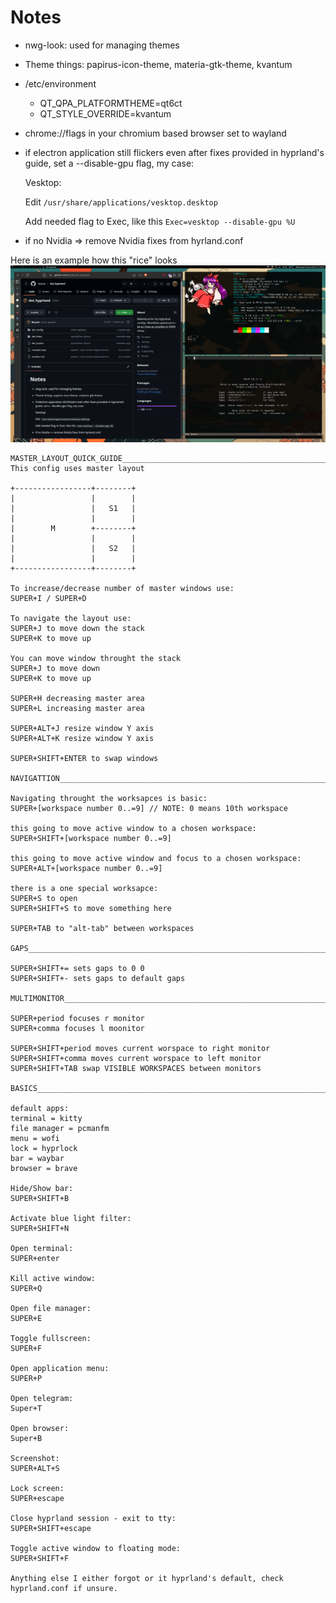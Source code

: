 # Notes

* nwg-look: used for managing themes
* Theme things: papirus-icon-theme, materia-gtk-theme, kvantum
* /etc/environment
    * QT_QPA_PLATFORMTHEME=qt6ct
    * QT_STYLE_OVERRIDE=kvantum
* chrome://flags in your chromium based browser set to wayland
* if electron application still flickers even after fixes provided in hyprland's guide, set a
  --disable-gpu flag, my case:

  Vesktop:

  Edit ```/usr/share/applications/vesktop.desktop```

  Add needed flag to Exec, like this ```Exec=vesktop --disable-gpu %U```
* if no Nvidia => remove Nvidia fixes from hyrland.conf

Here is an example how this "rice" looks
![An image of how it looks](example.png)

```
MASTER_LAYOUT_QUICK_GUIDE_______________________________________________________
This config uses master layout

+-----------------+--------+
|                 |        |
|                 |   S1   |
|                 |        |
|        M        +--------+
|                 |        |
|                 |   S2   |
|                 |        |
+-----------------+--------+

To increase/decrease number of master windows use:
SUPER+I / SUPER+D

To navigate the layout use:
SUPER+J to move down the stack
SUPER+K to move up

You can move window throught the stack
SUPER+J to move down
SUPER+K to move up

SUPER+H decreasing master area
SUPER+L increasing master area

SUPER+ALT+J resize window Y axis
SUPER+ALT+K resize window Y axis

SUPER+SHIFT+ENTER to swap windows

NAVIGATTION_____________________________________________________________________

Navigating throught the worksapces is basic:
SUPER+[workspace number 0..=9] // NOTE: 0 means 10th workspace

this going to move active window to a chosen workspace:
SUPER+SHIFT+[workspace number 0..=9]

this going to move active window and focus to a chosen workspace:
SUPER+ALT+[workspace number 0..=9]

there is a one special worksapce:
SUPER+S to open
SUPER+SHIFT+S to move something here

SUPER+TAB to "alt-tab" between workspaces

GAPS____________________________________________________________________________

SUPER+SHIFT+= sets gaps to 0 0
SUPER+SHIFT+- sets gaps to default gaps

MULTIMONITOR____________________________________________________________________

SUPER+period focuses r monitor
SUPER+comma focuses l moonitor

SUPER+SHIFT+period moves current worspace to right monitor
SUPER+SHIFT+comma moves current worspace to left monitor
SUPER+SHIFT+TAB swap VISIBLE WORKSPACES between monitors

BASICS__________________________________________________________________________

default apps:
terminal = kitty
file manager = pcmanfm
menu = wofi
lock = hyprlock
bar = waybar
browser = brave

Hide/Show bar:
SUPER+SHIFT+B

Activate blue light filter:
SUPER+SHIFT+N

Open terminal:
SUPER+enter

Kill active window:
SUPER+Q

Open file manager:
SUPER+E

Toggle fullscreen:
SUPER+F

Open application menu:
SUPER+P

Open telegram:
Super+T

Open browser:
Super+B

Screenshot:
SUPER+ALT+S

Lock screen:
SUPER+escape

Close hyprland session - exit to tty:
SUPER+SHIFT+escape

Toggle active window to floating mode:
SUPER+SHIFT+F

Anything else I either forgot or it hyprland's default, check hyprland.conf if unsure.

```
